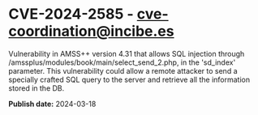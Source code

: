 # CVE-2024-2585 - cve-coordination@incibe.es

Vulnerability in AMSS++ version 4.31 that allows SQL injection through /amssplus/modules/book/main/select_send_2.php, in the 'sd_index' parameter. This vulnerability could allow a remote attacker to send a specially crafted SQL query to the server and retrieve all the information stored in the DB.

**Publish date:** 2024-03-18
